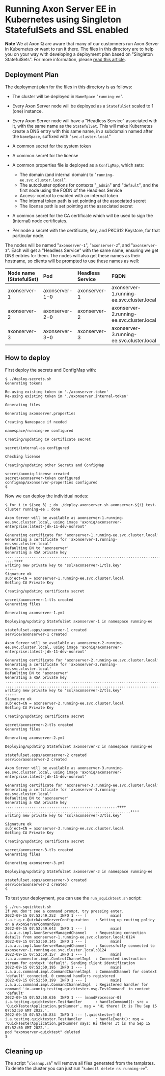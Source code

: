 <!-- Copyright 2020 AxonIQ B.V.

   Licensed under the Apache License, Version 2.0 (the "License");
   you may not use this file except in compliance with the License.
   You may obtain a copy of the License at

       http://www.apache.org/licenses/LICENSE-2.0

   Unless required by applicable law or agreed to in writing, software
   distributed under the License is distributed on an "AS IS" BASIS,
   WITHOUT WARRANTIES OR CONDITIONS OF ANY KIND, either express or implied.
   See the License for the specific language governing permissions and
   limitations under the License. -->

# Running Axon Server EE in Kubernetes using Singleton StatefulSets and SSL enabled

**Note** We at AxonIQ are aware that many of our customners run Axon Server in Kubernetes or want to run it there. The files in this directory are to help you on your way with developing a deployment plan based on "Singleton StatefulSets". For more information, please [read this article](https://axoniq.io/blog-overview/revisiting-axon-server-in-containers).

## Deployment Plan

The deployment plan for the files in this directory is as follows:

* The cluster will be deployed in `NameSpace` "`running-ee`".
* Every Axon Server node will be deployed as a `StatefulSet` scaled to 1 (one) instance.
* Every Axon Server node will have a "Headless Service" associated with it, with the same name as the `StatefulSet`. This will make Kubernetes create a DNS entry with this same name, in a subdomain named after the `NameSpace`, suffixed with "`svc.cluster.local`"
* A common secret for the system token
* A common secret for the license
* A common properties file is deployed as a `ConfigMap`, which sets:

    - The domain (and internal domain) to "`running-ee.svc.cluster.local`".
    - The autocluster options for contexts "`_admin`" and "`default`", and the first node using the FQDN of the Headless Service
    - Access-control to enabled with an internal token
    - The internal token path is set pointing at the associated secret
    - The license path is set pointing at the associated secret
* A common secret for the CA certificate which will be used to sign the (internal) node certificates.
* Per node a secret with the certificate, key, and PKCS12 Keystore, for that particular node.

The nodes will be named "`axonserver-1`", "`axonserver-2`", and "`axonserver-3`". Each will get a "Headless Service" with the same name, ensuring we get DNS entries for them. The nodes will also get these names as their hostname, so clients will be prompted to use these names as well:

| Node name  <br/> (StatefulSet)  | Pod | Headless <br/> Service | FQDN |
| :---         | :---           | :---         | :---                                      |
| axonserver-1 | axonserver-1-0 | axonserver-1 | axonserver-1.running-ee.svc.cluster.local |
| axonserver-2 | axonserver-2-0 | axonserver-2 | axonserver-2.running-ee.svc.cluster.local |
| axonserver-3 | axonserver-3-0 | axonserver-3 | axonserver-3.running-ee.svc.cluster.local |


## How to deploy

First deploy the secrets and ConfigMap with:

```text
$ ./deploy-secrets.sh
Generating tokens

Re-using existing token in './axonserver.token'
Re-using existing token in './axonserver.internal-token'

Generating files

Generating axonserver.properties

Creating Namespace if needed

namespace/running-ee configured

Creating/updating CA certificate secret

secret/internal-ca configured

Checking license

Creating/updating other Secrets and ConfigMap

secret/axoniq-license created
secret/axonserver-token configured
configmap/axonserver-properties configured
$
```

Now we can deploy the individual nodes:

```text
$ for i in $(seq 3) ; do ./deploy-axonserver.sh axonserver-${i} test-cluster running-ee ; done

Axon Server will be available as axonserver-1.running-ee.svc.cluster.local, using image 'axoniq/axonserver-enterprise:latest-jdk-11-dev-nonroot'

Generating certificate for 'axonserver-1.running-ee.svc.cluster.local'
Generating a certificate for 'axonserver-1.running-ee.svc.cluster.local'
Defaulting DN to 'axonserver'
Generating a RSA private key
................................................................................++++
....++++
writing new private key to 'ssl/axonserver-1/tls.key'
-----
Signature ok
subject=CN = axonserver-1.running-ee.svc.cluster.local
Getting CA Private Key

Creating/updating certificate secret

secret/axonserver-1-tls created
Generating files

Generating axonserver-1.yml

Deploying/updating StatefulSet axonserver-1 in namespace running-ee

statefulset.apps/axonserver-1 created
service/axonserver-1 created

Axon Server will be available as axonserver-2.running-ee.svc.cluster.local, using image 'axoniq/axonserver-enterprise:latest-jdk-11-dev-nonroot'

Generating certificate for 'axonserver-2.running-ee.svc.cluster.local'
Generating a certificate for 'axonserver-2.running-ee.svc.cluster.local'
Defaulting DN to 'axonserver'
Generating a RSA private key
...............................................................................................................................++++
........................................................................++++
writing new private key to 'ssl/axonserver-2/tls.key'
-----
Signature ok
subject=CN = axonserver-2.running-ee.svc.cluster.local
Getting CA Private Key

Creating/updating certificate secret

secret/axonserver-2-tls created
Generating files

Generating axonserver-2.yml

Deploying/updating StatefulSet axonserver-2 in namespace running-ee

statefulset.apps/axonserver-2 created
service/axonserver-2 created

Axon Server will be available as axonserver-3.running-ee.svc.cluster.local, using image 'axoniq/axonserver-enterprise:latest-jdk-11-dev-nonroot'

Generating certificate for 'axonserver-3.running-ee.svc.cluster.local'
Generating a certificate for 'axonserver-3.running-ee.svc.cluster.local'
Defaulting DN to 'axonserver'
Generating a RSA private key
...................................................++++
.........................................................++++
writing new private key to 'ssl/axonserver-3/tls.key'
-----
Signature ok
subject=CN = axonserver-3.running-ee.svc.cluster.local
Getting CA Private Key

Creating/updating certificate secret

secret/axonserver-3-tls created
Generating files

Generating axonserver-3.yml

Deploying/updating StatefulSet axonserver-3 in namespace running-ee

statefulset.apps/axonserver-3 created
service/axonserver-3 created
$
```

To test your deployment, you can use the `run_squicktest.sh` script:

```
$ ./run-squicktest.sh
If you don't see a command prompt, try pressing enter.
2022-09-15 07:52:49.252  INFO 1 --- [           main] i.a.t.q.c.QuickAxonServerConfiguration   : Setting up routing policy on a AxonServerCommandBus.
2022-09-15 07:52:49.643  INFO 1 --- [           main] i.a.a.c.impl.AxonServerManagedChannel    : Requesting connection details from axonserver-1.running-ee.svc.cluster.local:8124
2022-09-15 07:52:50.145  INFO 1 --- [           main] i.a.a.c.impl.AxonServerManagedChannel    : Successfully connected to axonserver-1.running-ee.svc.cluster.local:8124
2022-09-15 07:52:50.157  INFO 1 --- [           main] i.a.a.connector.impl.ControlChannelImpl  : Connected instruction stream for context 'default'. Sending client identification
2022-09-15 07:52:50.195  INFO 1 --- [           main] i.a.a.c.command.impl.CommandChannelImpl  : CommandChannel for context 'default' connected, 0 command handlers registered
2022-09-15 07:52:50.199  INFO 1 --- [           main] i.a.a.c.command.impl.CommandChannelImpl  : Registered handler for command 'io.axoniq.testing.quicktester.msg.TestCommand' in context 'default'
2022-09-15 07:52:50.636  INFO 1 --- [mandProcessor-0] i.a.testing.quicktester.TestHandler      : handleCommand(): src = 'QuickTesterApplication.getRunner', msg = 'Hi there! It is Thu Sep 15 07:52:50 GMT 2022.'.
2022-09-15 07:52:50.834  INFO 1 --- [.quicktester]-0] i.a.testing.quicktester.TestHandler      : handleEvent(): msg = 'QuickTesterApplication.getRunner says: Hi there! It is Thu Sep 15 07:52:50 GMT 2022.'.
pod "axonserver-quicktest" deleted
$
```
## Cleaning up

The script "`cleanup.sh`" will remove all files generated from the tamplates. To delete the cluster you can just run "`kubectl delete ns running-ee`".
